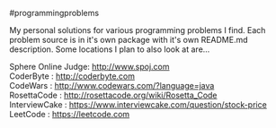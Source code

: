 #programmingproblems

My personal solutions for various programming problems I find.  Each problem source is in it's own package with it's own README.md description.  Some locations I plan to also look at are...

 Sphere Online Judge: http://www.spoj.com<br/>
 CoderByte : http://coderbyte.com<br/>
 CodeWars : http://www.codewars.com/?language=java<br/>
 RosettaCode : http://rosettacode.org/wiki/Rosetta_Code<br/>
 InterviewCake : https://www.interviewcake.com/question/stock-price<br/>
 LeetCode : https://leetcode.com<br/>
